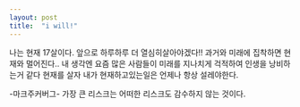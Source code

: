 ```yaml
---
layout: post
title:  "i will!"
---
```



나는 현재 17살이다.
앞으로 하루하루 더 열심히살아야겠다!!
과거와 미래에 집착하면 현재와 멀어진다..
내 생각엔 요즘 많은 사람들이 미래를 지나치게 걱적하여 인생을 낭비하는거 같다
현재를 살자
내가 현재하고있는일은 언제나 항상 설레야한다.


-마크주커버그-
가장 큰 리스크는 어떠한 리스크도 감수하지 않는 것이다.
